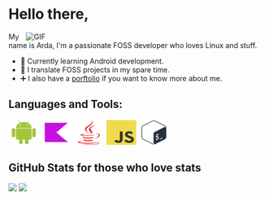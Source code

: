 # Hello there,
<img align="right" width="470" alt="GIF" src="https://miro.medium.com/max/480/0*tWkX7jycteZn1qbC.gif" />

My name is Arda, I'm a passionate FOSS developer who loves Linux and stuff.
- 🔭 Currently learning Android development.
- 🌱 I translate FOSS projects in my spare time.
- ➕ I also have a [porftolio](https://kavakci.dev) if you want to know more about me.

## Languages and Tools:
<div>
  <img alt="android" height="50" width="60" src="https://raw.githubusercontent.com/devicons/devicon/master/icons/android/android-plain.svg">
  <img alt="kotlin" height="50" width="60" src="https://raw.githubusercontent.com/devicons/devicon/master/icons/kotlin/kotlin-plain.svg">
  <img alt="java" height="50" width="60" src="https://raw.githubusercontent.com/devicons/devicon/master/icons/java/java-plain.svg">
  <img alt="js" height="50" width="60" src="https://raw.githubusercontent.com/devicons/devicon/master/icons/javascript/javascript-original.svg">
  <img alt="bash" height="50" width="60" src="https://raw.githubusercontent.com/devicons/devicon/master/icons/bash/bash-plain.svg">
</div>

## GitHub Stats for those who love stats
<div>
  <img height="170" src="https://github-readme-stats.vercel.app/api?username=dybdeskarphet&show_icons=true&theme=midnight-purple">
  <img height="170" src="https://github-readme-stats.vercel.app/api/top-langs/?username=dybdeskarphet&layout=compact&theme=midnight-purple">
</div>

